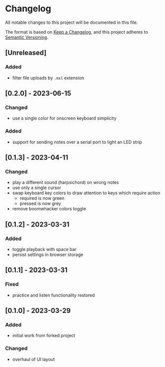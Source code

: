 # Changelog

All notable changes to this project will be documented in this file.

The format is based on [Keep a Changelog](https://keepachangelog.com/en/1.0.0/),
and this project adheres to [Semantic Versioning](https://semver.org/spec/v2.0.0.html).

## [Unreleased]

### Added

- filter file uploads by `.mxl` extension

## [0.2.0] - 2023-06-15

### Changed

- use a single color for onscreen keyboard simplicity

### Added

- support for sending notes over a serial port to light an LED strip

## [0.1.3] - 2023-04-11

### Changed

- play a different sound (harpsichord) on wrong notes
- use only a single cursor
- swap keyboard key colors to draw attention to keys which require action
  - required is now green
  - pressed is now grey
- remove boomwhacker colors toggle

## [0.1.2] - 2023-03-31

### Added

- toggle playback with space bar
- persist settings in browser storage

## [0.1.1] - 2023-03-31

### Fixed

- practice and listen functionality restored

## [0.1.0] - 2023-03-29

### Added

- initial work from forked project

### Changed

- overhaul of UI layout
